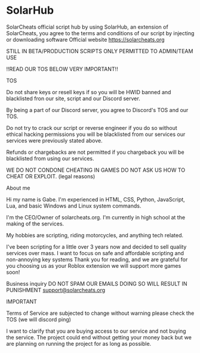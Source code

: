# SolarHub
SolarCheats official script hub
by using SolarHub, an extension of SolarCheats, you agree to the terms and conditions of our script by injecting or downloading software
Official website https://solarcheats.org

STILL IN BETA/PRODUCTION SCRIPTS ONLY PERMITTED TO ADMIN/TEAM USE

!!READ OUR TOS BELOW VERY IMPORTANT!!

TOS

Do not share keys or resell keys if so you will be HWID banned and blacklisted fron our site, script and our Discord server.

By being a part of our Discord server, you agree to Discord's TOS and our TOS.

Do not try to crack our script or reverse engineer if you do so without ethical hacking permissions you will be blacklisted from our services our services were previously stated 
above.

Refunds or chargebacks are not permitted if you chargeback you will be blacklisted from using our services.

WE DO NOT CONDONE CHEATING IN GAMES DO NOT ASK US HOW TO CHEAT OR EXPLOIT. (legal reasons)


About me

Hi my name is Gabe. I'm experienced in HTML, CSS, Python, JavaScript, Lua, and basic Windows and Linux system commands.

I'm the CEO/Owner of solarcheats.org. I'm currently in high school at the making of the services.

My hobbies are scripting, riding motorcycles, and anything tech related.

I've been scripting for a little over 3 years now and decided to sell quality services over mass. I want to focus on safe and affordable scripting and non-annoying key systems
Thank you for reading, and we are grateful for you choosing us as your Roblox extension we will support more games soon!


Business inquiry
DO NOT SPAM OUR EMAILS DOING SO WILL RESULT IN PUNISHMENT
support@solarcheats.org


IMPORTANT 


Terms of Service are subjected to change without warning please check the TOS (we will discord ping)

I want to clarify that you are buying access to our service and not buying the service. The project could end without getting your money back but we are planning on running the project for as long as possible.




